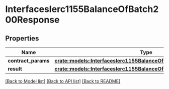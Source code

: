 # InterfacesIerc1155BalanceOfBatch200Response

## Properties

Name | Type | Description | Notes
------------ | ------------- | ------------- | -------------
**contract_params** | [**crate::models::InterfacesIerc1155BalanceOfBatchRequestContractParams**](interfaces_IERC1155_balanceOfBatch_request_contractParams.md) |  | 
**result** | [**crate::models::InterfacesIerc1155BalanceOfBatch200ResponseResult**](interfaces_IERC1155_balanceOfBatch_200_response_result.md) |  | 

[[Back to Model list]](../README.md#documentation-for-models) [[Back to API list]](../README.md#documentation-for-api-endpoints) [[Back to README]](../README.md)


